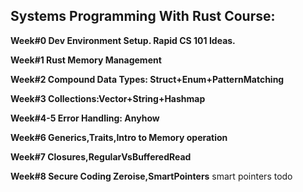 ## Systems Programming With Rust Course:

**Week#0 Dev Environment Setup. Rapid CS 101 Ideas.**

**Week#1 Rust Memory Management**

**Week#2 Compound Data Types: Struct+Enum+PatternMatching**

**Week#3 Collections:Vector+String+Hashmap**

**Week#4-5 Error Handling: Anyhow**

**Week#6 Generics,Traits,Intro to Memory operation**

**Week#7 Closures,RegularVsBufferedRead**

**Week#8 Secure Coding Zeroise,SmartPointers** smart pointers todo
